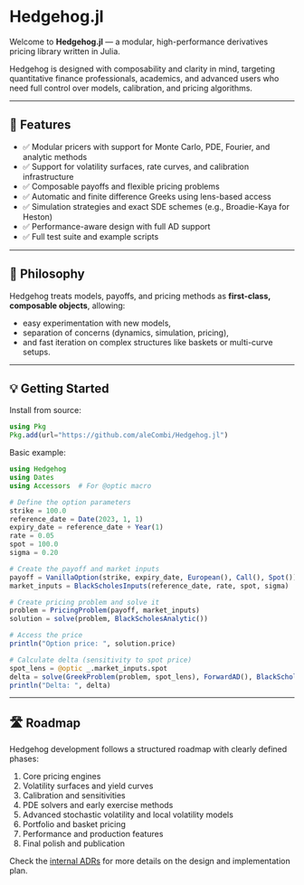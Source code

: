# Hedgehog.jl

Welcome to **Hedgehog.jl** — a modular, high-performance derivatives pricing library written in Julia.

Hedgehog is designed with composability and clarity in mind, targeting quantitative finance professionals, academics, and advanced users who need full control over models, calibration, and pricing algorithms.

---

## 🚀 Features

- ✅ Modular pricers with support for Monte Carlo, PDE, Fourier, and analytic methods  
- ✅ Support for volatility surfaces, rate curves, and calibration infrastructure  
- ✅ Composable payoffs and flexible pricing problems  
- ✅ Automatic and finite difference Greeks using lens-based access  
- ✅ Simulation strategies and exact SDE schemes (e.g., Broadie-Kaya for Heston)  
- ✅ Performance-aware design with full AD support  
- ✅ Full test suite and example scripts

---

## 🧠 Philosophy

Hedgehog treats models, payoffs, and pricing methods as **first-class, composable objects**, allowing:
- easy experimentation with new models,
- separation of concerns (dynamics, simulation, pricing),
- and fast iteration on complex structures like baskets or multi-curve setups.

---

## 💡 Getting Started

Install from source:

```julia
using Pkg
Pkg.add(url="https://github.com/aleCombi/Hedgehog.jl")
```

Basic example:

```julia
using Hedgehog
using Dates
using Accessors  # For @optic macro

# Define the option parameters
strike = 100.0
reference_date = Date(2023, 1, 1)
expiry_date = reference_date + Year(1)
rate = 0.05
spot = 100.0
sigma = 0.20

# Create the payoff and market inputs
payoff = VanillaOption(strike, expiry_date, European(), Call(), Spot())
market_inputs = BlackScholesInputs(reference_date, rate, spot, sigma)

# Create pricing problem and solve it
problem = PricingProblem(payoff, market_inputs)
solution = solve(problem, BlackScholesAnalytic())

# Access the price
println("Option price: ", solution.price)

# Calculate delta (sensitivity to spot price)
spot_lens = @optic _.market_inputs.spot
delta = solve(GreekProblem(problem, spot_lens), ForwardAD(), BlackScholesAnalytic()).greek
println("Delta: ", delta)
```

---

## 🛣️ Roadmap

Hedgehog development follows a structured roadmap with clearly defined phases:

1. Core pricing engines
2. Volatility surfaces and yield curves
3. Calibration and sensitivities
4. PDE solvers and early exercise methods
5. Advanced stochastic volatility and local volatility models
6. Portfolio and basket pricing
7. Performance and production features
8. Final polish and publication

Check the [internal ADRs](https://github.com/aleCombi/Hedgehog.jl/blob/master/docs/adr) for more details on the design and implementation plan.